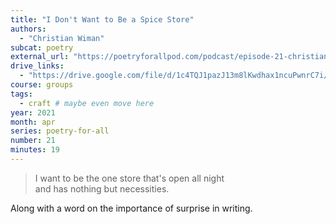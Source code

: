 ```yaml
---
title: "I Don't Want to Be a Spice Store"
authors:
  - "Christian Wiman"
subcat: poetry
external_url: "https://poetryforallpod.com/podcast/episode-21-christian-wiman-i-dont-want-to-be-a-spice-store/"
drive_links:
  - "https://drive.google.com/file/d/1c4TQJ1pazJ13m8lKwdhax1ncuPwnrC7i/view?usp=drivesdk"
course: groups
tags:
  - craft # maybe even move here
year: 2021
month: apr
series: poetry-for-all
number: 21
minutes: 19
---
```


> I want to be the one store that's open all night  
and has nothing but necessities.

Along with a word on the importance of surprise in writing.
